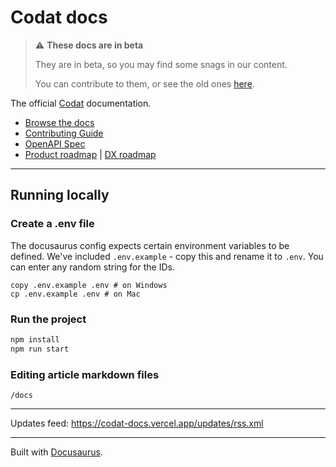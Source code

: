 # Codat docs

> :warning: **These docs are in beta** 
>
> They are in beta, so you may find some snags in our content.
> 
> You can contribute to them, or see the old ones <a href="https://codat.readme.io/docs">here</a>.

The official [Codat](https://codat.io) documentation.

- [Browse the docs](https://codat-docs.vercel.app/)
- [Contributing Guide](./CONTRIBUTING.md)
- [OpenAPI Spec](https://github.com/codatio/oas)
- [Product roadmap](https://bit.ly/codatpbroadmap1) | [DX roadmap](https://bit.ly/devexroadmap)

---

## Running locally

### Create a .env file

The docusaurus config expects certain environment variables to be defined. We've included `.env.example` - copy this and rename it to `.env`. You can enter any random string for the IDs.

```
copy .env.example .env # on Windows 
cp .env.example .env # on Mac
```

### Run the project

```sh
npm install
npm run start
```

### Editing article markdown files

`/docs`

---

Updates feed: <https://codat-docs.vercel.app/updates/rss.xml>

---

Built with [Docusaurus](https://docusaurus.io/).
